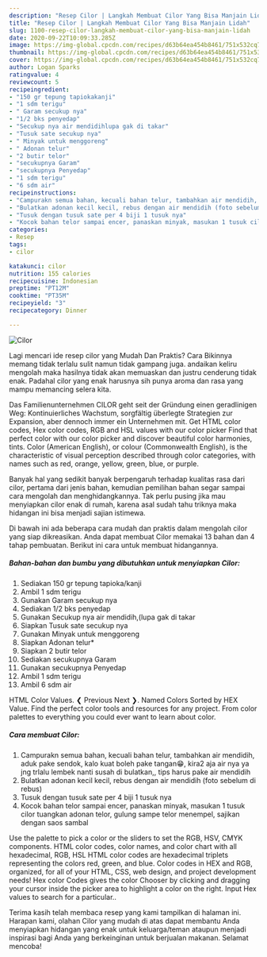 ```yaml
---
description: "Resep Cilor | Langkah Membuat Cilor Yang Bisa Manjain Lidah"
title: "Resep Cilor | Langkah Membuat Cilor Yang Bisa Manjain Lidah"
slug: 1100-resep-cilor-langkah-membuat-cilor-yang-bisa-manjain-lidah
date: 2020-09-22T10:09:33.285Z
image: https://img-global.cpcdn.com/recipes/d63b64ea454b8461/751x532cq70/cilor-foto-resep-utama.jpg
thumbnail: https://img-global.cpcdn.com/recipes/d63b64ea454b8461/751x532cq70/cilor-foto-resep-utama.jpg
cover: https://img-global.cpcdn.com/recipes/d63b64ea454b8461/751x532cq70/cilor-foto-resep-utama.jpg
author: Logan Sparks
ratingvalue: 4
reviewcount: 5
recipeingredient:
- "150 gr tepung tapiokakanji"
- "1 sdm terigu"
- " Garam secukup nya"
- "1/2 bks penyedap"
- "Secukup nya air mendidihlupa gak di takar"
- "Tusuk sate secukup nya"
- " Minyak untuk menggoreng"
- " Adonan telur"
- "2 butir telor"
- "secukupnya Garam"
- "secukupnya Penyedap"
- "1 sdm terigu"
- "6 sdm air"
recipeinstructions:
- "Campurakn semua bahan, kecuali bahan telur, tambahkan air mendidih, aduk pake sendok, kalo kuat boleh pake tangan😁, kira2 aja air nya ya jng trlalu lembek nanti susah di bulatkan,, tips harus pake air mendidih"
- "Bulatkan adonan kecil kecil, rebus dengan air mendidih (foto sebelum di rebus)"
- "Tusuk dengan tusuk sate per 4 biji 1 tusuk nya"
- "Kocok bahan telor sampai encer, panaskan minyak, masukan 1 tusuk cilor tuangkan adonan telor, gulung sampe telor menempel, sajikan dengan saos sambal"
categories:
- Resep
tags:
- cilor

katakunci: cilor 
nutrition: 155 calories
recipecuisine: Indonesian
preptime: "PT12M"
cooktime: "PT35M"
recipeyield: "3"
recipecategory: Dinner

---
```



![Cilor](https://img-global.cpcdn.com/recipes/d63b64ea454b8461/751x532cq70/cilor-foto-resep-utama.jpg)

Lagi mencari ide resep cilor yang Mudah Dan Praktis? Cara Bikinnya memang tidak terlalu sulit namun tidak gampang juga. andaikan keliru mengolah maka hasilnya tidak akan memuaskan dan justru cenderung tidak enak. Padahal cilor yang enak harusnya sih punya aroma dan rasa yang mampu memancing selera kita.

Das Familienunternehmen CILOR geht seit der Gründung einen geradlinigen Weg: Kontinuierliches Wachstum, sorgfältig überlegte Strategien zur Expansion, aber dennoch immer ein Unternehmen mit. Get HTML color codes, Hex color codes, RGB and HSL values with our color picker Find that perfect color with our color picker and discover beautiful color harmonies, tints. Color (American English), or colour (Commonwealth English), is the characteristic of visual perception described through color categories, with names such as red, orange, yellow, green, blue, or purple.

Banyak hal yang sedikit banyak berpengaruh terhadap kualitas rasa dari cilor, pertama dari jenis bahan, kemudian pemilihan bahan segar sampai cara mengolah dan menghidangkannya. Tak perlu pusing jika mau menyiapkan cilor enak di rumah, karena asal sudah tahu triknya maka hidangan ini bisa menjadi sajian istimewa.


Di bawah ini ada beberapa cara mudah dan praktis dalam mengolah cilor yang siap dikreasikan. Anda dapat membuat Cilor memakai 13 bahan dan 4 tahap pembuatan. Berikut ini cara untuk membuat hidangannya.

<!--inarticleads1-->

##### Bahan-bahan dan bumbu yang dibutuhkan untuk menyiapkan Cilor:

1. Sediakan 150 gr tepung tapioka/kanji
1. Ambil 1 sdm terigu
1. Gunakan  Garam secukup nya
1. Sediakan 1/2 bks penyedap
1. Gunakan Secukup nya air mendidih,(lupa gak di takar
1. Siapkan Tusuk sate secukup nya
1. Gunakan  Minyak untuk menggoreng
1. Siapkan  Adonan telur*
1. Siapkan 2 butir telor
1. Sediakan secukupnya Garam
1. Gunakan secukupnya Penyedap
1. Ambil 1 sdm terigu
1. Ambil 6 sdm air


HTML Color Values. ❮ Previous Next ❯. Named Colors Sorted by HEX Value. Find the perfect color tools and resources for any project. From color palettes to everything you could ever want to learn about color. 

<!--inarticleads2-->

##### Cara membuat Cilor:

1. Campurakn semua bahan, kecuali bahan telur, tambahkan air mendidih, aduk pake sendok, kalo kuat boleh pake tangan😁, kira2 aja air nya ya jng trlalu lembek nanti susah di bulatkan,, tips harus pake air mendidih
1. Bulatkan adonan kecil kecil, rebus dengan air mendidih (foto sebelum di rebus)
1. Tusuk dengan tusuk sate per 4 biji 1 tusuk nya
1. Kocok bahan telor sampai encer, panaskan minyak, masukan 1 tusuk cilor tuangkan adonan telor, gulung sampe telor menempel, sajikan dengan saos sambal


Use the palette to pick a color or the sliders to set the RGB, HSV, CMYK components. HTML color codes, color names, and color chart with all hexadecimal, RGB, HSL HTML color codes are hexadecimal triplets representing the colors red, green, and blue. Color codes in HEX and RGB, organized, for all of your HTML, CSS, web design, and project development needs! Hex color Codes gives the color Chooser by clicking and dragging your cursor inside the picker area to highlight a color on the right. Input Hex values to search for a particular.. 

Terima kasih telah membaca resep yang kami tampilkan di halaman ini. Harapan kami, olahan Cilor yang mudah di atas dapat membantu Anda menyiapkan hidangan yang enak untuk keluarga/teman ataupun menjadi inspirasi bagi Anda yang berkeinginan untuk berjualan makanan. Selamat mencoba!
